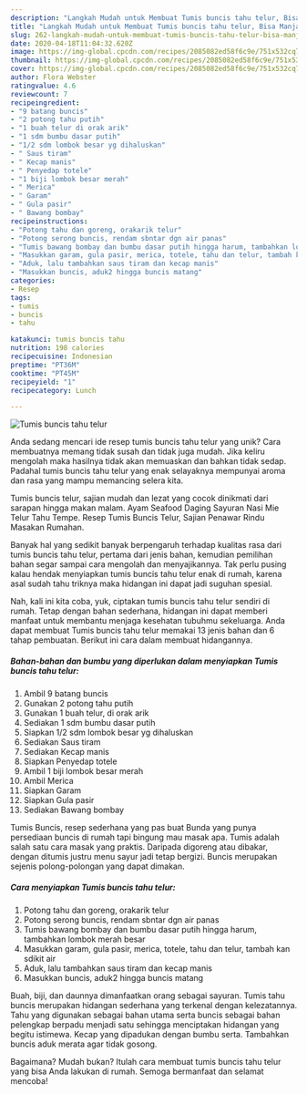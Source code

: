 ```yaml
---
description: "Langkah Mudah untuk Membuat Tumis buncis tahu telur, Bisa Manjain Lidah"
title: "Langkah Mudah untuk Membuat Tumis buncis tahu telur, Bisa Manjain Lidah"
slug: 262-langkah-mudah-untuk-membuat-tumis-buncis-tahu-telur-bisa-manjain-lidah
date: 2020-04-18T11:04:32.620Z
image: https://img-global.cpcdn.com/recipes/2085082ed58f6c9e/751x532cq70/tumis-buncis-tahu-telur-foto-resep-utama.jpg
thumbnail: https://img-global.cpcdn.com/recipes/2085082ed58f6c9e/751x532cq70/tumis-buncis-tahu-telur-foto-resep-utama.jpg
cover: https://img-global.cpcdn.com/recipes/2085082ed58f6c9e/751x532cq70/tumis-buncis-tahu-telur-foto-resep-utama.jpg
author: Flora Webster
ratingvalue: 4.6
reviewcount: 7
recipeingredient:
- "9 batang buncis"
- "2 potong tahu putih"
- "1 buah telur di orak arik"
- "1 sdm bumbu dasar putih"
- "1/2 sdm lombok besar yg dihaluskan"
- " Saus tiram"
- " Kecap manis"
- " Penyedap totele"
- "1 biji lombok besar merah"
- " Merica"
- " Garam"
- " Gula pasir"
- " Bawang bombay"
recipeinstructions:
- "Potong tahu dan goreng, orakarik telur"
- "Potong serong buncis, rendam sbntar dgn air panas"
- "Tumis bawang bombay dan bumbu dasar putih hingga harum, tambahkan lombok merah besar"
- "Masukkan garam, gula pasir, merica, totele, tahu dan telur, tambah kan sdikit air"
- "Aduk, lalu tambahkan saus tiram dan kecap manis"
- "Masukkan buncis, aduk2 hingga buncis matang"
categories:
- Resep
tags:
- tumis
- buncis
- tahu

katakunci: tumis buncis tahu 
nutrition: 198 calories
recipecuisine: Indonesian
preptime: "PT36M"
cooktime: "PT45M"
recipeyield: "1"
recipecategory: Lunch

---
```



![Tumis buncis tahu telur](https://img-global.cpcdn.com/recipes/2085082ed58f6c9e/751x532cq70/tumis-buncis-tahu-telur-foto-resep-utama.jpg)

Anda sedang mencari ide resep tumis buncis tahu telur yang unik? Cara membuatnya memang tidak susah dan tidak juga mudah. Jika keliru mengolah maka hasilnya tidak akan memuaskan dan bahkan tidak sedap. Padahal tumis buncis tahu telur yang enak selayaknya mempunyai aroma dan rasa yang mampu memancing selera kita.

Tumis buncis telur, sajian mudah dan lezat yang cocok dinikmati dari sarapan hingga makan malam. Ayam Seafood Daging Sayuran Nasi Mie Telur Tahu Tempe. Resep Tumis Buncis Telur, Sajian Penawar Rindu Masakan Rumahan.

Banyak hal yang sedikit banyak berpengaruh terhadap kualitas rasa dari tumis buncis tahu telur, pertama dari jenis bahan, kemudian pemilihan bahan segar sampai cara mengolah dan menyajikannya. Tak perlu pusing kalau hendak menyiapkan tumis buncis tahu telur enak di rumah, karena asal sudah tahu triknya maka hidangan ini dapat jadi suguhan spesial.


Nah, kali ini kita coba, yuk, ciptakan tumis buncis tahu telur sendiri di rumah. Tetap dengan bahan sederhana, hidangan ini dapat memberi manfaat untuk membantu menjaga kesehatan tubuhmu sekeluarga. Anda dapat membuat Tumis buncis tahu telur memakai 13 jenis bahan dan 6 tahap pembuatan. Berikut ini cara dalam membuat hidangannya.

<!--inarticleads1-->

##### Bahan-bahan dan bumbu yang diperlukan dalam menyiapkan Tumis buncis tahu telur:

1. Ambil 9 batang buncis
1. Gunakan 2 potong tahu putih
1. Gunakan 1 buah telur, di orak arik
1. Sediakan 1 sdm bumbu dasar putih
1. Siapkan 1/2 sdm lombok besar yg dihaluskan
1. Sediakan  Saus tiram
1. Sediakan  Kecap manis
1. Siapkan  Penyedap totele
1. Ambil 1 biji lombok besar merah
1. Ambil  Merica
1. Siapkan  Garam
1. Siapkan  Gula pasir
1. Sediakan  Bawang bombay


Tumis Buncis, resep sederhana yang pas buat Bunda yang punya persediaan buncis di rumah tapi bingung mau masak apa. Tumis adalah salah satu cara masak yang praktis. Daripada digoreng atau dibakar, dengan ditumis justru menu sayur jadi tetap bergizi. Buncis merupakan sejenis polong-polongan yang dapat dimakan. 

<!--inarticleads2-->

##### Cara menyiapkan Tumis buncis tahu telur:

1. Potong tahu dan goreng, orakarik telur
1. Potong serong buncis, rendam sbntar dgn air panas
1. Tumis bawang bombay dan bumbu dasar putih hingga harum, tambahkan lombok merah besar
1. Masukkan garam, gula pasir, merica, totele, tahu dan telur, tambah kan sdikit air
1. Aduk, lalu tambahkan saus tiram dan kecap manis
1. Masukkan buncis, aduk2 hingga buncis matang


Buah, biji, dan daunnya dimanfaatkan orang sebagai sayuran. Tumis tahu buncis merupakan hidangan sederhana yang terkenal dengan kelezatannya. Tahu yang digunakan sebagai bahan utama serta buncis sebagai bahan pelengkap berpadu menjadi satu sehingga menciptakan hidangan yang begitu istimewa. Kecap yang dipadukan dengan bumbu serta. Tambahkan buncis aduk merata agar tidak gosong. 

Bagaimana? Mudah bukan? Itulah cara membuat tumis buncis tahu telur yang bisa Anda lakukan di rumah. Semoga bermanfaat dan selamat mencoba!
